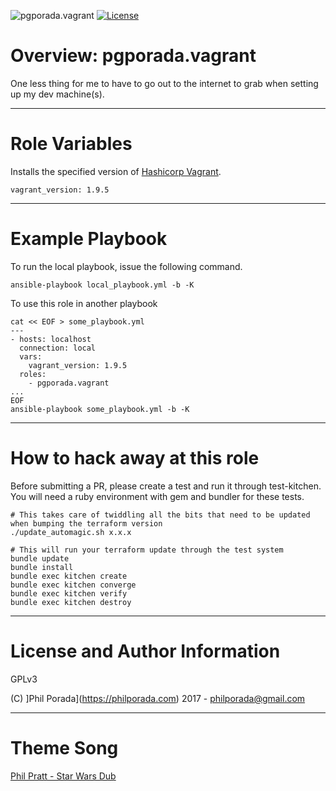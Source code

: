 ![pgporada.vagrant](https://img.shields.io/badge/role-pgporada.vagrant-yellow.svg)
[![License](https://img.shields.io/badge/license-GPLv3-brightgreen.svg)](LICENSE)

# Overview: pgporada.vagrant

One less thing for me to have to go out to the internet to grab when setting up my dev machine(s).

- - - -
# Role Variables

Installs the specified version of [Hashicorp Vagrant](https://www.vagrantup.com/downloads.html).

    vagrant_version: 1.9.5

- - - -
# Example Playbook

To run the local playbook, issue the following command.

    ansible-playbook local_playbook.yml -b -K

To use this role in another playbook

    cat << EOF > some_playbook.yml
    ---
    - hosts: localhost
      connection: local
      vars:
        vagrant_version: 1.9.5
      roles:
        - pgporada.vagrant
    ...
    EOF
    ansible-playbook some_playbook.yml -b -K

- - - -
# How to hack away at this role
Before submitting a PR, please create a test and run it through test-kitchen. You will need a ruby environment with gem and bundler for these tests.

    # This takes care of twiddling all the bits that need to be updated when bumping the terraform version
    ./update_automagic.sh x.x.x

    # This will run your terraform update through the test system
	bundle update
	bundle install
	bundle exec kitchen create
   	bundle exec kitchen converge
   	bundle exec kitchen verify
	bundle exec kitchen destroy

- - - -
# License and Author Information
GPLv3

(C) ]Phil Porada](https://philporada.com) 2017 - philporada@gmail.com

- - - -
# Theme Song
[Phil Pratt - Star Wars Dub](https://www.youtube.com/watch?v=d6b1j-FncOs)
